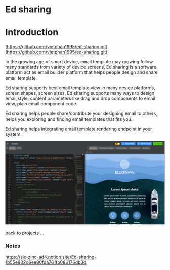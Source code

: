 # Ed sharing

# Introduction

[https://github.com/vietphan1995/ed-sharing.git](https://github.com/vietphan1995/ed-sharing.git)

In the growing age of smart device, email template may growing follow many standards from variety of device screens. Ed sharing is a software platform act as email builder platform that helps people design and share email template.

Ed sharing supports best email template view in many device platforms, screen shapes, screen sizes. Ed sharing supports many ways to design email style, content parameters like drag and drop components to email view, plain email component code.

Ed sharing helps people share/contribute your designing email to others, helps you exploring and finding email templates that fits you.

Ed sharing helps integrating email template rendering endpoint in your system.

![image.png](image.png)

[back to projects …](https://github.com/vietphan1995/projects)

### Notes
https://six-zinc-ad4.notion.site/Ed-sharing-1b55e832d6ee80fda761fb086176db3d
